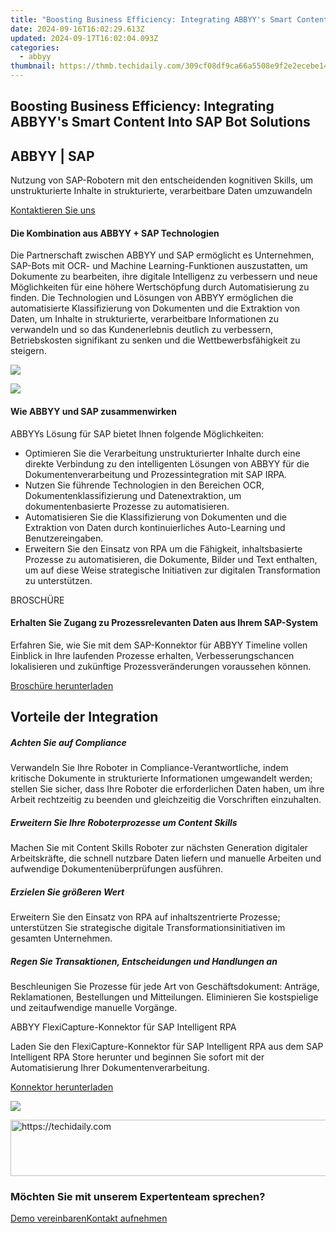 ```yaml
---
title: "Boosting Business Efficiency: Integrating ABBYY's Smart Content Into SAP Bot Solutions"
date: 2024-09-16T16:02:29.613Z
updated: 2024-09-17T16:02:04.093Z
categories:
  - abbyy
thumbnail: https://thmb.techidaily.com/309cf08df9ca66a5508e9f2e2ecebe14a1b42826a0f2e3102f8c44796a0894ed.jpg
---
```


## Boosting Business Efficiency: Integrating ABBYY's Smart Content Into SAP Bot Solutions

## 

## ABBYY | SAP 

Nutzung von SAP-Robotern mit den entscheidenden kognitiven Skills, um unstrukturierte Inhalte in strukturierte, verarbeitbare Daten umzuwandeln

[Kontaktieren Sie uns](https://tools.techidaily.com/abbyy/products/)

#### Die Kombination aus ABBYY + SAP Technologien 

Die Partnerschaft zwischen ABBYY und SAP ermöglicht es Unternehmen, SAP-Bots mit OCR- und Machine Learning-Funktionen auszustatten, um Dokumente zu bearbeiten, ihre digitale Intelligenz zu verbessern und neue Möglichkeiten für eine höhere Wertschöpfung durch Automatisierung zu finden. Die Technologien und Lösungen von ABBYY ermöglichen die automatisierte Klassifizierung von Dokumenten und die Extraktion von Daten, um Inhalte in strukturierte, verarbeitbare Informationen zu verwandeln und so das Kundenerlebnis deutlich zu verbessern, Betriebskosten signifikant zu senken und die Wettbewerbsfähigkeit zu steigern.

![](https://content.abbyy.com/-/media/project/abbyy/abbyy/solutions/hyperautomation/overview-image.jpg?h=440&iar=0&w=848)

![](https://content.abbyy.com/-/media/project/abbyy/abbyy/solutions/digital-document-archiving/drawer-image.jpg?h=392&iar=0&w=696)

#### Wie ABBYY und SAP zusammenwirken 

ABBYYs Lösung für SAP bietet Ihnen folgende Möglichkeiten: 

* Optimieren Sie die Verarbeitung unstrukturierter Inhalte durch eine direkte Verbindung zu den intelligenten Lösungen von ABBYY für die Dokumentenverarbeitung und Prozessintegration mit SAP IRPA.
* Nutzen Sie führende Technologien in den Bereichen OCR, Dokumentenklassifizierung und Datenextraktion, um dokumentenbasierte Prozesse zu automatisieren.
* Automatisieren Sie die Klassifizierung von Dokumenten und die Extraktion von Daten durch kontinuierliches Auto-Learning und Benutzereingaben.
* Erweitern Sie den Einsatz von RPA um die Fähigkeit, inhaltsbasierte Prozesse zu automatisieren, die Dokumente, Bilder und Text enthalten, um auf diese Weise strategische Initiativen zur digitalen Transformation zu unterstützen.

BROSCHÜRE 

#### Erhalten Sie Zugang zu Prozessrele­vanten Daten aus Ihrem SAP-System 

Erfahren Sie, wie Sie mit dem SAP-Konnektor für ABBYY Timeline vollen Einblick in Ihre laufenden Prozesse erhalten, Verbesserungschancen lokalisieren und zukünftige Prozessveränderungen voraussehen können.

[Broschüre herunterladen](https://static1.abbyy.com/abbyycommedia/33180/brochure-timeline-sap-connector-en.pdf)

## Vorteile der Integration 

##### Achten Sie auf Compliance 

Verwandeln Sie Ihre Roboter in Compliance-Verantwortliche, indem kritische Dokumente in strukturierte Informationen umgewandelt werden; stellen Sie sicher, dass Ihre Roboter die erforderlichen Daten haben, um ihre Arbeit rechtzeitig zu beenden und gleichzeitig die Vorschriften einzuhalten.

##### Erweitern Sie Ihre Roboterprozesse um Content Skills 

Machen Sie mit Content Skills Roboter zur nächsten Generation digitaler Arbeitskräfte, die schnell nutzbare Daten liefern und manuelle Arbeiten und aufwendige Dokumentenüberprüfungen ausführen.

##### Erzielen Sie größeren Wert 

Erweitern Sie den Einsatz von RPA auf inhaltszentrierte Prozesse; unterstützen Sie strategische digitale Transformationsinitiativen im gesamten Unternehmen.

##### Regen Sie Transaktionen, Entscheidungen und Handlungen an 

Beschleunigen Sie Prozesse für jede Art von Geschäftsdokument: Anträge, Reklamationen, Bestellungen und Mitteilungen. Eliminieren Sie kostspielige und zeitaufwendige manuelle Vorgänge.

ABBYY FlexiCapture-Konnektor für SAP Intelligent RPA 

Laden Sie den FlexiCapture-Konnektor für SAP Intelligent RPA aus dem SAP Intelligent RPA Store herunter und beginnen Sie sofort mit der Automatisierung Ihrer Dokumentenverarbeitung.

[Konnektor herunterladen](https://store.irpa.cfapps.eu10.hana.ondemand.com/#/package/bf4a7007-4034-42f3-bcbf-2f6368603672)

![](https://content.abbyy.com/-/media/feature/basecomponents/clients/sap.png?h=40&iar=0&w=120)

<!-- affiliate ads begin -->
<a href="https://appsumo.8odi.net/c/5597632/2123731/7443" target="_top" id="2123731">
  <img src="//a.impactradius-go.com/display-ad/7443-2123731" border="0" alt="https://techidaily.com" width="728" height="90"/>
</a>
<img height="0" width="0" src="https://appsumo.8odi.net/i/5597632/2123731/7443" style="position:absolute;visibility:hidden;" border="0" />
<!-- affiliate ads end -->

### Möchten Sie mit unserem Expertenteam sprechen?

[Demo vereinbaren](https://tools.techidaily.com/abbyy/products/)[Kontakt aufnehmen](https://tools.techidaily.com/abbyy/products/)

<ins class="adsbygoogle"
     style="display:block"
     data-ad-format="autorelaxed"
     data-ad-client="ca-pub-7571918770474297"
     data-ad-slot="1223367746"></ins>

<ins class="adsbygoogle"
     style="display:block"
     data-ad-client="ca-pub-7571918770474297"
     data-ad-slot="8358498916"
     data-ad-format="auto"
     data-full-width-responsive="true"></ins>




